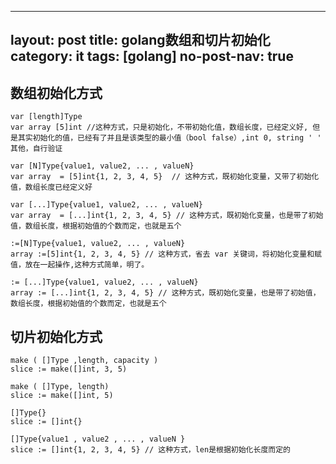 
---
layout: post
title: golang数组和切片初始化
category: it
tags: [golang]
no-post-nav: true
---



## 数组初始化方式
```
var [length]Type
var array [5]int //这种方式，只是初始化，不带初始化值，数组长度，已经定义好, 但是其实初始化的值，已经有了并且是该类型的最小值（bool false）,int 0, string ' ' 其他，自行验证

```

```
var [N]Type{value1, value2, ... , valueN}
var array  = [5]int{1, 2, 3, 4, 5}  // 这种方式，既初始化变量，又带了初始化值，数组长度已经定义好
```

```
var [...]Type{value1, value2, ... , valueN}
var array  = [...]int{1, 2, 3, 4, 5} // 这种方式，既初始化变量，也是带了初始值，数组长度，根据初始值的个数而定，也就是五个
```

```
:=[N]Type{value1, value2, ... , valueN}
array :=[5]int{1, 2, 3, 4, 5} // 这种方式，省去 var 关键词，将初始化变量和赋值，放在一起操作,这种方式简单，明了。
```

```
:= [...]Type{value1, value2, ... , valueN}
array := [...]int{1, 2, 3, 4, 5} // 这种方式，既初始化变量，也是带了初始值，数组长度，根据初始值的个数而定，也就是五个
```

## 切片初始化方式
```
make ( []Type ,length, capacity )
slice := make([]int, 3, 5) 
```

```
make ( []Type, length)
slice := make([]int, 5)
``` 

```
[]Type{}
slice := []int{}
```

```
[]Type{value1 , value2 , ... , valueN }
slice := []int{1, 2, 3, 4, 5} // 这种方式，len是根据初始化长度而定的
```